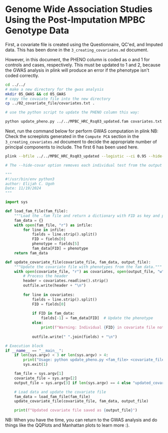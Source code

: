 # Genome Wide Association Studies Using the Post-Imputation MPBC Genotype Data

First, a covariate file is created using the Questionnaire, QC'ed, and Imputed data. This has been done in the ```3_creating_covariates.md``` document. 

However, in this document, the PHENO column is coded as o and 1 for controls and cases, respectively. This must be updated to 1 and 2, because the GWAS analysis in plink will produce an error if the phenotype isn't coded correctly. 

```bash
cd ../../
# make a new directory for the gwas analysis
mkdir 05_GWAS && cd 05_GWAS
# copy the covaiate file into the new directory
cp ../02_covariate_file/covariates.txt .

# use the python script to update the PHENO column this way:

python update_pheno.py ../../MPBC_HRC_Rsq03_updated.fam covariates.txt NEW_COVS.txt
```

Next, run the command below for perform GWAS computation in plink
NB: Check the screeplots generated in the ```Compute PCA``` section in the ```3_creating_covariates.md``` document to decide the appropriate number of principal components to include. The first 6 has been used here. 

```bash
plink --bfile ../../MPBC_HRC_Rsq03_updated --logistic --ci 0.95 --hide-covar --covar new_covariates.txt --covar-name AGE,SEX,EDUCATION,PC1,PC2,PC3,PC4,PC5,PC6 --out GWAS_RESULTS_MPBC

# The --hide-covar option removes each individual test from the output
```

```python
"""
#!/usr/bin/env python3
author: Elijah C. Ugoh
Date: 11/19/2024
"""

import sys

def load_fam_file(fam_file):
    """Load the .fam file and return a dictionary with FID as key and phenotype as value."""
    fam_data = {}
    with open(fam_file, "r") as infile:
        for line in infile:
            fields = line.strip().split()
            FID = fields[0]
            phenotype = fields[5]
            fam_data[FID] = phenotype
    return fam_data

def update_covariate_file(covariate_file, fam_data, output_file):
    """Update the covariate file with phenotypes from the fam data."""
    with open(covariate_file, "r") as covariates, open(output_file, "w") as outfile:
        # Process the header
        header = covariates.readline().strip()
        outfile.write(header + "\n")
        
        for line in covariates:
            fields = line.strip().split()
            FID = fields[0]
            
            if FID in fam_data:
                fields[-1] = fam_data[FID]  # Update the phenotype
            else:
                print(f"Warning: Individual {FID} in covariate file not found in fam file. Skipping.")
            
            outfile.write(" ".join(fields) + "\n")

# Execution block
if __name__ == "__main__":
    if len(sys.argv) < 3 or len(sys.argv) > 4:
        print("Usage: python update_pheno.py <fam_file> <covariate_file> [output_file]")
        sys.exit(1)

    fam_file = sys.argv[1]
    covariate_file = sys.argv[2]
    output_file = sys.argv[3] if len(sys.argv) == 4 else "updated_covariates.txt"

    # Load data and update the covariate file
    fam_data = load_fam_file(fam_file)
    update_covariate_file(covariate_file, fam_data, output_file)

    print(f"Updated covariate file saved as {output_file}")
```

NB: When you have the time, you can return to the GWAS analysis and do things like the QQPlots and Manhattan plots to learn more :).
